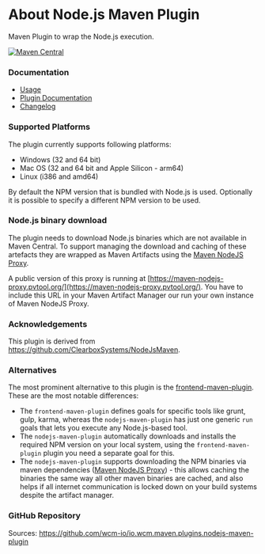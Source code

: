 About Node.js Maven Plugin
==========================

Maven Plugin to wrap the Node.js execution.

[![Maven Central](https://img.shields.io/maven-central/v/io.wcm.maven.plugins/nodejs-maven-plugin)](https://repo1.maven.org/maven2/io/wcm/maven/plugins/nodejs-maven-plugin)


### Documentation

* [Usage][usage]
* [Plugin Documentation][plugindocs]
* [Changelog][changelog]


### Supported Platforms

The plugin currently supports following platforms:

* Windows (32 and 64 bit)
* Mac OS (32 and 64 bit and Apple Silicon - arm64)
* Linux (i386 and amd64)

By default the NPM version that is bundled with Node.js is used. Optionally it is possible to specify a different NPM version to be used.


### Node.js binary download

The plugin needs to download Node.js binaries which are not available in Maven Central. To support managing the download and caching of these artefacts they are wrapped as Maven Artifacts using the [Maven NodeJS Proxy][maven-nodejs-proxy].

A public version of this proxy is running at [https://maven-nodejs-proxy.pvtool.org/](https://maven-nodejs-proxy.pvtool.org/). You have to include this URL in your Maven Artifact Manager our run your own instance of Maven NodeJS Proxy.


### Acknowledgements

This plugin is derived from https://github.com/ClearboxSystems/NodeJsMaven.


### Alternatives

The most prominent alternative to this plugin is the [frontend-maven-plugin][frontend-maven-plugin]. These are the most notable differences:

* The `frontend-maven-plugin` defines goals for specific tools like grunt, gulp, karma, whereas the `nodejs-maven-plugin` has just one generic `run` goals that lets you execute any Node.js-based tool.
* The `nodejs-maven-plugin` automatically downloads and installs the required NPM version on your local system, using the `frontend-maven-plugin` plugin you need a separate goal for this.
* The `nodejs-maven-plugin` supports downloading the NPM binaries via maven dependencies ([Maven NodeJS Proxy][maven-nodejs-proxy]) - this allows caching the binaries the same way all other maven binaries are cached, and also helps if all internet communication is locked down on your build systems despite the artifact manager.


### GitHub Repository

Sources: https://github.com/wcm-io/io.wcm.maven.plugins.nodejs-maven-plugin


[usage]: usage.html
[plugindocs]: plugin-info.html
[changelog]: changes-report.html
[maven-nodejs-proxy]: https://github.com/wcm-io-devops/maven-nodejs-proxy
[frontend-maven-plugin]: https://github.com/eirslett/frontend-maven-plugin
